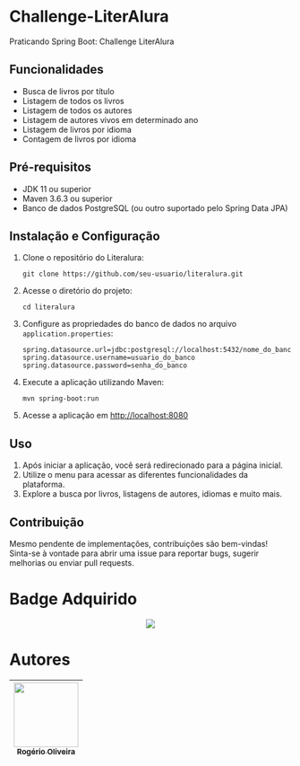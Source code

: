 # Challenge-LiterAlura
Praticando Spring Boot: Challenge LiterAlura
<!DOCTYPE html>

<h2>Funcionalidades</h2>
<ul>
  <li>Busca de livros por título</li>
  <li>Listagem de todos os livros</li>
  <li>Listagem de todos os autores</li>
  <li>Listagem de autores vivos em determinado ano</li>
  <li>Listagem de livros por idioma</li>
  <li>Contagem de livros por idioma</li>
</ul>

<h2>Pré-requisitos</h2>
<ul>
  <li>JDK 11 ou superior</li>
  <li>Maven 3.6.3 ou superior</li>
  <li>Banco de dados PostgreSQL (ou outro suportado pelo Spring Data JPA)</li>
</ul>

<h2>Instalação e Configuração</h2>
<ol>
  <li>Clone o repositório do Literalura:</li>
  <pre><code>git clone https://github.com/seu-usuario/literalura.git</code></pre>
  <li>Acesse o diretório do projeto:</li>
  <pre><code>cd literalura</code></pre>
  <li>Configure as propriedades do banco de dados no arquivo <code>application.properties</code>:</li>
  <pre><code>spring.datasource.url=jdbc:postgresql://localhost:5432/nome_do_banco
spring.datasource.username=usuario_do_banco
spring.datasource.password=senha_do_banco</code></pre>
  <li>Execute a aplicação utilizando Maven:</li>
  <pre><code>mvn spring-boot:run</code></pre>
  <li>Acesse a aplicação em <a href="http://localhost:8080">http://localhost:8080</a></li>
</ol>

<h2>Uso</h2>
<ol>
  <li>Após iniciar a aplicação, você será redirecionado para a página inicial.</li>
  <li>Utilize o menu para acessar as diferentes funcionalidades da plataforma.</li>
  <li>Explore a busca por livros, listagens de autores, idiomas e muito mais.</li>
</ol>

<h2>Contribuição</h2>
<p> Mesmo pendente de implementações, contribuições são bem-vindas! Sinta-se à vontade para abrir uma issue para reportar bugs, sugerir melhorias ou enviar pull requests.</p>

# Badge Adquirido
<p align="center">
<img loading="lazy" src="https://github.com/New-Masster/LiterAlura/assets/82901003/1a91f5a1-75f4-43c8-a1db-6cd423a9ea89"/>
</p>

# Autores

| [<img loading="lazy" src="https://avatars.githubusercontent.com/u/82901003?v=4" width=115><br><sub>Rogério Oliveira</sub>](https://github.com/New_Masster) 
| :---: |
</body>
</html>
